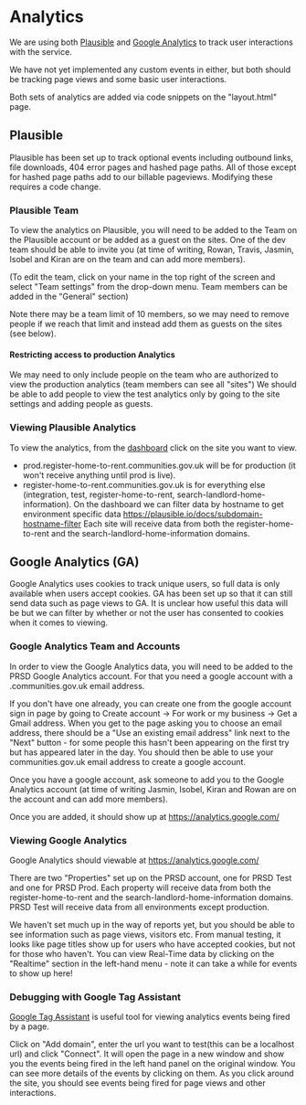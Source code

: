 # Analytics

We are using both [Plausible](https://plausible.io/docs) and [Google Analytics](https://developers.google.com/analytics/devguides/collection/ga4) to track user interactions with the service.

We have not yet implemented any custom events in either, but both should be tracking page views and some basic user interactions.

Both sets of analytics are added via code snippets on the "layout.html" page.

## Plausible

Plausible has been set up to track optional events including outbound links, file downloads, 404 error pages and hashed page paths.
All of those except for hashed page paths add to our billable pageviews.
Modifying these requires a code change.

### Plausible Team

To view the analytics on Plausible, you will need to be added to the Team on the Plausible account or be added as a guest on the sites.
One of the dev team should be able to invite you (at time of writing, Rowan, Travis, Jasmin, Isobel and Kiran are on the team and can add more members).

(To edit the team, click on your name in the top right of the screen and select "Team settings" from the drop-down menu.
Team members can be added in the "General" section)

Note there may be a team limit of 10 members, so we may need to remove people if we reach that limit and instead add them as guests on the sites (see below).

#### Restricting access to production Analytics

We may need to only include people on the team who are authorized to view the production analytics (team members can see all "sites")
We should be able to add people to view the test analytics only by going to the site settings and adding people as guests.

### Viewing Plausible Analytics

To view the analytics, from the [dashboard](https://plausible.io/sites) click on the site you want to view.
* prod.register-home-to-rent.communities.gov.uk will be for production (it won't receive anything until prod is live).
* register-home-to-rent.communities.gov.uk is for everything else (integration, test, register-home-to-rent, search-landlord-home-information).
On the dashboard we can filter data by hostname to get environment specific data https://plausible.io/docs/subdomain-hostname-filter
Each site will receive data from both the register-home-to-rent and the search-landlord-home-information domains.

## Google Analytics (GA)

Google Analytics uses cookies to track unique users, so full data is only available when users accept cookies.
GA has been set up so that it can still send data such as page views to GA. It is unclear how useful this data will be but we can filter by whether or not the user has consented to cookies when it comes to viewing.

### Google Analytics Team and Accounts
In order to view the Google Analytics data, you will need to be added to the PRSD Google Analytics account.
For that you need a google account with a .communities.gov.uk email address.

If you don't have one already, you can create one from the google account sign in page by going to Create account -> For work or my business -> Get a Gmail address.
When you get to the page asking you to choose an email address, there should be a "Use an existing email address" link next to the "Next" button - for some people this hasn't been appearing on the first try but has appeared later in the day.
You should then be able to use your communities.gov.uk email address to create a google account.

Once you have a google account, ask someone to add you to the Google Analytics account (at time of writing Jasmin, Isobel, Kiran and Rowan are on the account and can add more members).

Once you are added, it should show up at https://analytics.google.com/

### Viewing Google Analytics
Google Analytics should viewable at https://analytics.google.com/

There are two "Properties" set up on the PRSD account, one for PRSD Test and one for PRSD Prod.
Each property will receive data from both the register-home-to-rent and the search-landlord-home-information domains.
PRSD Test will receive data from all environments except production.

We haven't set much up in the way of reports yet, but you should be able to see information such as page views, visitors etc.
From manual testing, it looks like page titles show up for users who have accepted cookies, but not for those who haven't.
You can view Real-Time data by clicking on the "Realtime" section in the left-hand menu - note it can take a while for events to show up here!

### Debugging with Google Tag Assistant

[Google Tag Assistant](https://tagassistant.google.com/) is useful tool for viewing analytics events being fired by a page.

Click on "Add domain", enter the url you want to test(this can be a localhost url) and click "Connect". 
It will open the page in a new window and show you the events being fired in the left hand panel on the original window. You can see more details of the events by clicking on them.
As you click around the site, you should see events being fired for page views and other interactions.
